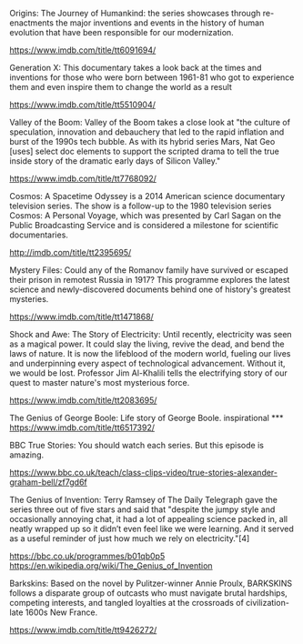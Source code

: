 Origins: The Journey of Humankind: the series showcases through re-enactments the major inventions and events in the history of human evolution that have been responsible for our modernization.

https://www.imdb.com/title/tt6091694/


Generation X: This documentary takes a look back at the times and inventions for those who were born between 1961-81 who got to experience them and even inspire them to change the world as a result

https://www.imdb.com/title/tt5510904/


Valley of the Boom: Valley of the Boom takes a close look at "the culture of speculation, innovation and debauchery that led to the rapid inflation and burst of the 1990s tech bubble. As with its hybrid series Mars, Nat Geo [uses] select doc elements to support the scripted drama to tell the true inside story of the dramatic early days of Silicon Valley."

https://www.imdb.com/title/tt7768092/



Cosmos: A Spacetime Odyssey is a 2014 American science documentary television series. The show is a follow-up to the 1980 television series Cosmos: A Personal Voyage, which was presented by Carl Sagan on the Public Broadcasting Service and is considered a milestone for scientific documentaries.

http://imdb.com/title/tt2395695/


Mystery Files: Could any of the Romanov family have survived or escaped their prison in remotest Russia in 1917? This programme explores the latest science and newly-discovered documents behind one of history's greatest mysteries.

https://www.imdb.com/title/tt1471868/



Shock and Awe: The Story of Electricity: Until recently, electricity was seen as a magical power. It could slay the living, revive the dead, and bend the laws of nature. It is now the lifeblood of the modern world, fueling our lives and underpinning every aspect of technological advancement. Without it, we would be lost. Professor Jim Al-Khalili tells the electrifying story of our quest to master nature's most mysterious force.

https://www.imdb.com/title/tt2083695/


The Genius of George Boole: Life story of George Boole. inspirational ***
https://www.imdb.com/title/tt6517392/



BBC True Stories: You should watch each series. But this episode is amazing.

https://www.bbc.co.uk/teach/class-clips-video/true-stories-alexander-graham-bell/zf7gd6f 
 



The Genius of Invention: Terry Ramsey of The Daily Telegraph gave the series three out of five stars and said that "despite the jumpy style and occasionally annoying chat, it had a lot of appealing science packed in, all neatly wrapped up so it didn’t even feel like we were learning. And it served as a useful reminder of just how much we rely on electricity."[4] 

https://bbc.co.uk/programmes/b01qb0p5
https://en.wikipedia.org/wiki/The_Genius_of_Invention



Barkskins: Based on the novel by Pulitzer-winner Annie Proulx, BARKSKINS follows a disparate group of outcasts who must navigate brutal hardships, competing interests, and tangled loyalties at the crossroads of civilization- late 1600s New France.

https://www.imdb.com/title/tt9426272/
